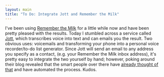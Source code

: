 ```yaml
---
layout: main
title: "To Do: Integrate Jott and Remember the Milk"
---
```

I've been using [Remember the Milk](http://www.rememberthemilk.com) for a
little while now and have been pretty pleased with the results. Today I
stumbled across a service called [Jott](http://www.jott.com), which
transcribes voice into text and can emails you the result. Two obvious uses:
voicemails and transforming your phone into a personal voice recorder/to-do
list generator. Since Jott will send an email to any address you specify as a
contact, (e.g. your Remember the Milk inbox address), it's pretty easy to
integrate the two yourself by hand; however, poking around their blog revealed
that the smart people over there have [already thought of
that](http://blog.rememberthemilk.com/2007/11/jott-your-tasks.html) and have
automated the process. Kudos.

